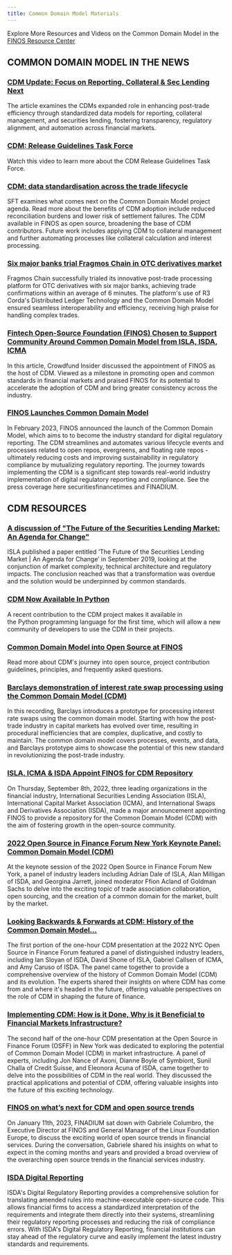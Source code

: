 ```yaml
---
title: Common Domain Model Materials
---
```


Explore More Resources and Videos on the Common Domain Model in the [FINOS Resource Center](https://resources.finos.org/category/projects-sigs/common-domain-model-cdm?projects-sigs=common-domain-model-cdm&c=cG9zdDo5OTEwNzc%3D)

## COMMON DOMAIN MODEL IN THE NEWS 

### [CDM Update: Focus on Reporting, Collateral & Sec Lending Next](https://derivsource.com/2024/08/28/common-domain-model-providing-a-standardised-data-representation-of-trade-events-isda-cdm/?utm_campaign=DerivSource%20SOCIALS&utm_content=305908647&utm_medium=social&utm_source=linkedin&hss_channel=lcp-1903852)

The article examines the CDMs expanded role in enhancing post-trade efficiency through standardized data models for reporting, collateral management, and securities lending, fostering transparency, regulatory alignment, and automation across financial markets.

### [CDM: Release Guidelines Task Force](https://resources.finos.org/category/projects-sigs/common-domain-model-cdm/?projects-sigs=common-domain-model-cdm&c=cG9zdDo5OTE3MDQ%3D)

Watch this video to learn more about the CDM Release Guidelines Task Force. 
### [CDM: data standardisation across the trade lifecycle](https://www.securitiesfinancetimes.com/sltimes/SFT_issue_324.pdf)

SFT examines what comes next on the Common Domain Model project agenda. Read more about the benefits of CDM adoption include reduced reconciliation burdens and lower risk of settlement failures. The CDM available in FINOS as open source, broadening the base of CDM contributors. Future work includes applying CDM to collateral management and further automating processes like collateral calculation and interest processing.

### [Six major banks trial Fragmos Chain in OTC derivatives market](https://www.finextra.com/pressarticle/100503/six-major-banks-trial-fragmos-chain-in-otc-derivatives-market)

Fragmos Chain successfully trialed its innovative post-trade processing platform for OTC derivatives with six major banks, achieving trade confirmations within an average of 6 minutes. The platform's use of R3 Corda's Distributed Ledger Technology and the Common Domain Model ensured seamless interoperability and efficiency, receiving high praise for handling complex trades. 

### [Fintech Open-Source Foundation (FINOS) Chosen to Support Community Around Common Domain Model from ISLA, ISDA, ICMA](https://www.crowdfundinsider.com/2022/09/195862-fintech-open-source-foundation-finos-chosen-to-support-community-around-common-domain-model-from-isla-isda-icma/)

In this article, Crowdfund Insider discussed the appointment of FINOS as the host of CDM. Viewed as a milestone in promoting open and common standards in financial markets and praised FINOS for its potential to accelerate the adoption of CDM and bring greater consistency across the industry.

### [FINOS Launches Common Domain Model](https://www.accesswire.com/viewarticle.aspx?id=739516)

In February 2023, FINOS announced the launch of the Common Domain Model, which aims to to become the industry standard for digital regulatory reporting. The CDM streamlines and automates various lifecycle events and processes related to open repos, evergreens, and floating rate repos - ultimately reducing costs and improving sustainability in regulatory compliance by mutualizing regulatory reporting. The journey towards implementing the CDM is a significant step towards real-world industry implementation of digital regulatory reporting and compliance. See the press coverage here securitiesfinancetimes and FINADIUM.


## CDM RESOURCES
### [A discussion of "The Future of the Securities Lending Market: An Agenda for Change"](https://www.finos.org/blog/the-future-of-securities-lending-market)

ISLA published a paper entitled ‘The Future of the Securities Lending Market | An Agenda for Change’ in September 2019, looking at the conjunction of market complexity, technical architecture and regulatory impacts. The conclusion reached was that a transformation was overdue and the solution would be underpinned by common standards.

### [CDM Now Available In Python](https://www.finos.org/blog/cdm-now-available-in-python)

A recent contribution to the CDM project makes it available in the Python programming language for the first time, which will allow a new community of developers to use the CDM in their projects.

### [Common Domain Model into Open Source at FINOS](https://www.finos.org/hubfs/Accepted%20FINOS%20Edits_%20Common%20Domain%20Model%20into%20Open%20Source%20at%20FINOS.docx.pdf)

Read more about CDM's journey into open source, project contribution guidelines, principles, and frequently asked questions.

### [Barclays demonstration of interest rate swap processing using the Common Domain Model (CDM)](https://www.youtube.com/watch?v=LTWn_AWC4F8)

In this recording, Barclays introduces a prototype for processing interest rate swaps using the common domain model. Starting with how the post-trade industry in capital markets has evolved over time, resulting in procedural inefficiencies that are complex, duplicative, and costly to maintain. The common domain model covers processes, events, and data, and Barclays prototype aims to showcase the potential of this new standard in revolutionizing the post-trade industry. 

### [ISLA, ICMA & ISDA Appoint FINOS for CDM Repository](https://www.islaemea.org/press-releases/isla-icma-isda-appoint-finos-for-cdm-repository/)

On Thursday, September 8th, 2022, three leading organizations in the financial industry, International Securities Lending Association (ISLA), International Capital Market Association (ICMA), and International Swaps and Derivatives Association (ISDA), made a major announcement appointing FINOS to provide a repository for the Common Domain Model (CDM) with the aim of fostering growth in the open-source community.

### [2022 Open Source in Finance Forum New York Keynote Panel: Common Domain Model (CDM)](https://resources.finos.org/content/keynote-panel-common-domain-model-cdm/?projects-sigs=common-domain-model-cdm)

At the keynote session of the 2022 Open Source in Finance Forum New York, a panel of industry leaders including Adrian Dale of ISLA, Alan Milligan of ISDA, and Georgina Jarrett, joined moderator Ffion Acland of Goldman Sachs to delve into the exciting topic of trade association collaboration, open sourcing, and the creation of a common domain for the market, built by the market. 

### [Looking Backwards & Forwards at CDM: History of the Common Domain Model…](https://resources.finos.org/content/looking-backwards-forwards-at-cdm-history-of-the-common-domain-model/?projects-sigs=common-domain-model-cdm)

The first portion of the one-hour CDM presentation at the 2022 NYC Open Source in Finance Forum featured a panel of distinguished industry leaders, including Ian Sloyan of ISDA, David Shone of ISLA, Gabriel Callsen of ICMA, and Amy Caruso of ISDA. The panel came together to provide a comprehensive overview of the history of Common Domain Model (CDM) and its evolution. The experts shared their insights on where CDM has come from and where it's headed in the future, offering valuable perspectives on the role of CDM in shaping the future of finance.

### [Implementing CDM: How is it Done, Why is it Beneficial to Financial Markets Infrastructure?](https://resources.finos.org/content/implementing-cdm-how-is-it-done-why-is-it-beneficial-to-financial-markets-infrastructure/?projects-sigs=common-domain-model-cdm)

The second half of the one-hour CDM presentation at the Open Source in Finance Forum (OSFF) in New York was dedicated to exploring the potential of Common Domain Model (CDM) in market infrastructure. A panel of experts, including Jon Nance of Axoni, Dianne Boyle of Symbiont, Sunil Challa of Credit Suisse, and Eleonora Acuna of ISDA, came together to delve into the possibilities of CDM in the real world. They discussed the practical applications and potential of CDM, offering valuable insights into the future of this exciting technology.

### [FINOS on what’s next for CDM and open source trends](https://finadium.com/sfm-interview-finos-on-whats-next-for-cdm-and-open-source-trends/)

On January 11th, 2023, FINADIUM sat down with Gabriele Columbro, the Executive Director at FINOS and General Manager of the Linux Foundation Europe, to discuss the exciting world of open source trends in financial services. During the conversation, Gabriele shared his insights on what to expect in the coming months and years and provided a broad overview of the overarching open source trends in the financial services industry.

### [ISDA Digital Reporting](https://resources.finos.org/content/isda-digital-reporting/?projects-sigs=common-domain-model-cdm) 

ISDA's Digital Regulatory Reporting provides a comprehensive solution for translating amended rules into machine-executable open-source code. This allows financial firms to access a standardized interpretation of the requirements and integrate them directly into their systems, streamlining their regulatory reporting processes and reducing the risk of compliance errors. With ISDA's Digital Regulatory Reporting, financial institutions can stay ahead of the regulatory curve and easily implement the latest industry standards and requirements.
